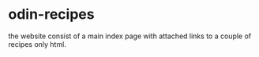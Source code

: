 # odin-recipes
the website consist of a main index page with attached links to a couple of recipes
only html.
